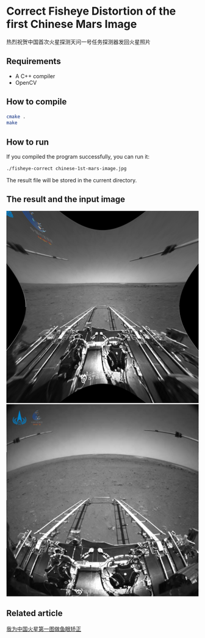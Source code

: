 # Correct Fisheye Distortion of the first Chinese Mars Image
热烈祝贺中国首次火星探测天问一号任务探测器发回火星照片

## Requirements
* A C++ compiler
* OpenCV

## How to compile
```bash
cmake .
make
```
## How to run
If you compiled the program successfully, you can run it:
```bash
./fisheye-correct chinese-1st-mars-image.jpg
```
The result file will be stored in the current directory.

## The result and the input image
![Result](/result.jpg "Corrected image")
![Mars Image](/chinese-1st-mars-image.jpg "Mars Image")

## Related article
[我为中国火星第一图做鱼眼矫正](https://mp.weixin.qq.com/s/RK33OLCS_8XyPkLWzB5VsQ)
